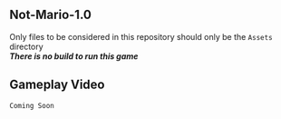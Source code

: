 ## Not-Mario-1.0
Only files to be considered in this repository should only be the `Assets` directory<br>
***There is no build to run this game***

## Gameplay Video
`Coming Soon`

